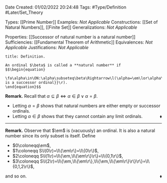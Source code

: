 <div class="topSpace"></div>

Date Created: 01/02/2022 20:24:48
Tags: #Type/Definition #Later/Set_Theory

Types: [[Prime Number]]
Examples: _Not Applicable_
Constructions: [[Set of Natural Numbers]], [[Finite Set]]
Generalizations: _Not Applicable_

Properties: [[Successor of natural number is a natural number]]
Sufficiencies: [[Fundamental Theorem of Arithmetic]]
Equivalences: _Not Applicable_
Justifications: _Not Applicable_

``` ad-Definition
title: Definition.

An ordinal $\beta$ is called a **natural number** if
$$\begin{equation}
    \fa\alpha\in\ON:\alpha\subseteq\beta\Rightarrow\l(\alpha=\em\lor\alpha\textrm{\it{ is a successor ordinal}}\r).
\end{equation}$$

```

<b>Remark.</b> Recall that $\alpha\subseteq\beta\Leftrightarrow\alpha\in\beta\lor\alpha=\beta$.
* Letting $\alpha=\beta$ shows that natural numbers are either empty or successor ordinals.
* Letting $\alpha\in\beta$ shows that they cannot contain any limit ordinals.<span style="float:right;">$\blacklozenge$</span>

---

<b>Remark.</b> Observe that $\em$ is (vacuously) an ordinal. It is also a natural number since its only subset is itself. Define
* $0\coloneqq\em$,
* $1\coloneqq S\l(0\r)=\l\{\em\r\}=\l\{0\r\}$,
* $2\coloneqq S\l(1\r)=\l\{\em,\l\{\em\r\}\r\}=\l\{0,1\r\}$,
* $3\coloneqq S\l(2\r)=\l\{\em,\l\{\em\r\},\l\{\em,\l\{\em\r\}\r\}\r\}=\l\{0,1,2\r\}$,

and so on.<span style="float:right;">$\blacklozenge$</span>
